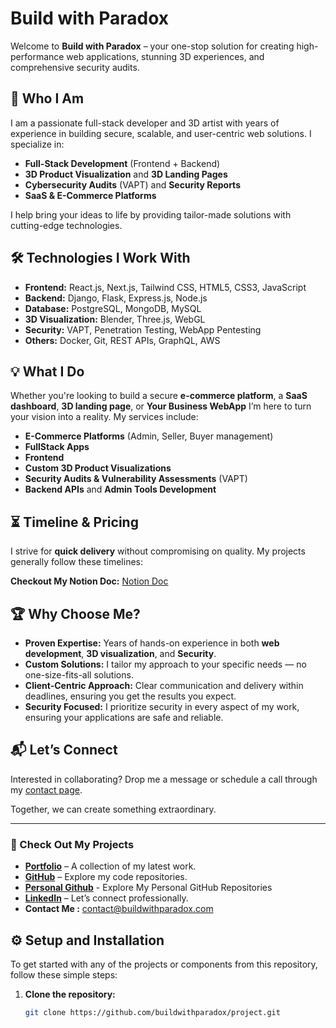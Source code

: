 # Build with Paradox

Welcome to **Build with Paradox** – your one-stop solution for creating high-performance web applications, stunning 3D experiences, and comprehensive security audits.

## 🚀 Who I Am

I am a passionate full-stack developer and 3D artist with years of experience in building secure, scalable, and user-centric web solutions. I specialize in:

- **Full-Stack Development** (Frontend + Backend)
- **3D Product Visualization** and **3D Landing Pages**
- **Cybersecurity Audits** (VAPT) and **Security Reports**
- **SaaS & E-Commerce Platforms**

I help bring your ideas to life by providing tailor-made solutions with cutting-edge technologies.

## 🛠️ Technologies I Work With

- **Frontend:** React.js, Next.js, Tailwind CSS, HTML5, CSS3, JavaScript
- **Backend:** Django, Flask, Express.js, Node.js
- **Database:** PostgreSQL, MongoDB, MySQL
- **3D Visualization:** Blender, Three.js, WebGL
- **Security:** VAPT, Penetration Testing, WebApp Pentesting
- **Others:** Docker, Git, REST APIs, GraphQL, AWS

## 💡 What I Do

Whether you're looking to build a secure **e-commerce platform**, a **SaaS dashboard**, **3D landing page**, or **Your Business WebApp** I’m here to turn your vision into a reality. My services include:

- **E-Commerce Platforms** (Admin, Seller, Buyer management)
- **FullStack Apps**
- **Frontend**
- **Custom 3D Product Visualizations**
- **Security Audits & Vulnerability Assessments** (VAPT)
- **Backend APIs** and **Admin Tools Development**

## ⏳ Timeline & Pricing

I strive for **quick delivery** without compromising on quality. My projects generally follow these timelines:

**Checkout My Notion Doc:** [Notion Doc](https://www.notion.so/Build-with-Paradox-1e54649f0294801bb02fd6e78a98f117)

## 🏆 Why Choose Me?

- **Proven Expertise:** Years of hands-on experience in both **web development**, **3D visualization**, and **Security**.
- **Custom Solutions:** I tailor my approach to your specific needs — no one-size-fits-all solutions.
- **Client-Centric Approach:** Clear communication and delivery within deadlines, ensuring you get the results you expect.
- **Security Focused:** I prioritize security in every aspect of my work, ensuring your applications are safe and reliable.

## 📬 Let’s Connect

Interested in collaborating? Drop me a message or schedule a call through my [contact page](mailto:hi@buildwithparadox.com).

Together, we can create something extraordinary.

---

### 🔗 Check Out My Projects

- **[Portfolio](https://www.buildwithparadox.com)** – A collection of my latest work.
- **[GitHub](https://github.com/build-with-paradox)** – Explore my code repositories.
- **[Personal Github](https://github.com/Prashant-Bhatt-2000/)** - Explore My Personal GitHub Repositories
- **[LinkedIn](https://www.linkedin.com/in/buildwithparadox)** – Let’s connect professionally.
- **Contact Me :** [contact@buildwithparadox.com](contact@buildwithparadox.com)

## ⚙️ Setup and Installation

To get started with any of the projects or components from this repository, follow these simple steps:

1. **Clone the repository:**
   ```bash
   git clone https://github.com/buildwithparadox/project.git
